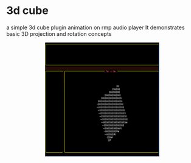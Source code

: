 # 3d cube

a simple 3d cube plugin animation on rmp audio player It demonstrates basic 3D projection and rotation concepts 


<p align="center">
  <img src="./assets/3d_cube.png" width="300" height="300"/>
</p>
